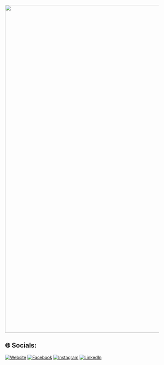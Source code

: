 
  <img height="1070" src="https://media3.giphy.com/media/PyLQsMvc8rhrB0e0L3/giphy.webp?cid=790b7611m5wdf4kwf68e08nc456i5rczp2g8r3x7qpnawi7w&ep=v1_gifs_search&rid=giphy.webp&ct=g"  />

## 🌐 Socials:
[![Website](https://img.shields.io/badge/Website-%23E4405F.svg?logo=webstorm&logoColor=white)](https://sergeymashkevich.github.io/PortfolioWeb/Main.html)
[![Facebook](https://img.shields.io/badge/Facebook-%231877F2.svg?logo=Facebook&logoColor=white)](https://facebook.com/100009063641838) [![Instagram](https://img.shields.io/badge/Instagram-%23E4405F.svg?logo=Instagram&logoColor=white)](https://instagram.com/ma_sergey_hkevich) [![LinkedIn](https://img.shields.io/badge/LinkedIn-%230077B5.svg?logo=linkedin&logoColor=white)](https://linkedin.com/in/sergeymashkevich)


